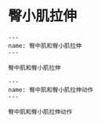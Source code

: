 # 臀小肌拉伸

```{figure} assets/img/2022-01-17-11-47-55.png
---
name: 臀中肌和臀小肌拉伸
---

臀中肌和臀小肌拉伸
```

```{figure} assets/img/2022-01-17-11-48-22.png
---
name: 臀中肌和臀小肌拉伸动作
---

臀中肌和臀小肌拉伸动作
```